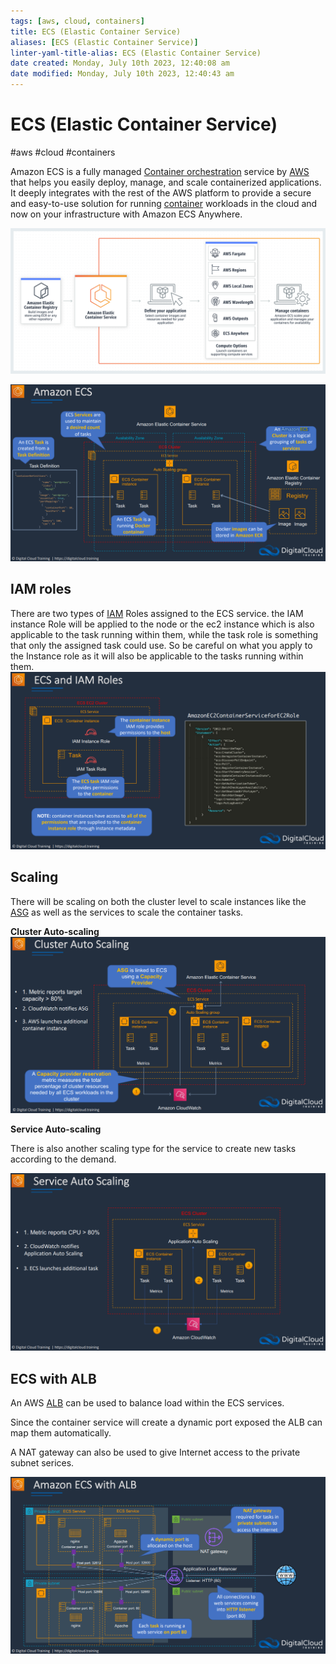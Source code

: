 ```yaml
---
tags: [aws, cloud, containers]
title: ECS (Elastic Container Service)
aliases: [ECS (Elastic Container Service)]
linter-yaml-title-alias: ECS (Elastic Container Service)
date created: Monday, July 10th 2023, 12:40:08 am
date modified: Monday, July 10th 2023, 12:40:43 am
---
```

# ECS (Elastic Container Service)
#aws #cloud #containers 

Amazon ECS is a fully managed [Container orchestration](Container%20orchestration) service by [AWS](Cloud%20Computing/AWS/AWS.md) that helps you easily deploy, manage, and scale containerized applications. It deeply integrates with the rest of the AWS platform to provide a secure and easy-to-use solution for running [container](container) workloads in the cloud and now on your infrastructure with Amazon ECS Anywhere.


![Pasted image 20230103141505](Attachments/Pasted%20image%2020230103141505.png)

![](Attachments/Pasted%20image%2020230325234542.png)



## IAM roles

There are two types of [IAM](Cloud%20Computing/AWS/Security%20&%20Identity/IAM.md) Roles assigned to the ECS service. the IAM instance Role will be applied to the node or the ec2 instance which is also applicable to the task running within them, while the task role is something that only the assigned task could use.  So be careful on what you apply to the Instance role as it will also be applicable to the tasks running within them.
![](Attachments/Pasted%20image%2020230326140938.png)



## Scaling
There will be scaling on both the cluster level to scale instances like the [ASG](Cloud%20Computing/AWS/Compute/ASG.md) as well as the services to scale the container tasks. 

**Cluster Auto-scaling**
![](Attachments/Pasted%20image%2020230326141926.png)


**Service Auto-scaling**

There is also another scaling type for the service to create new tasks according to the demand.

![](Attachments/Pasted%20image%2020230326142038.png)



## ECS with ALB
An AWS [ALB](ALB) can be used to balance load within the ECS services.

Since the container service will create a dynamic port exposed the ALB can map them automatically. 

A NAT gateway can also be used to give Internet access to the private subnet serices.


![](Attachments/Pasted%20image%2020230326142129.png)


